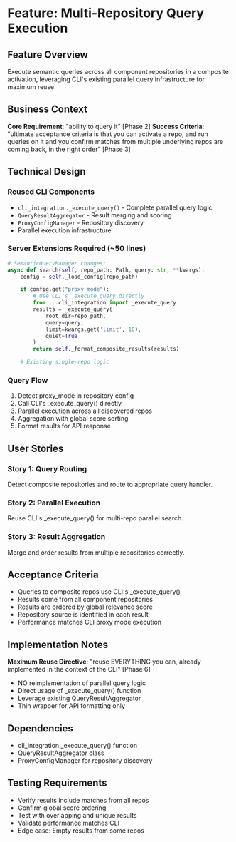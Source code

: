 # Feature: Multi-Repository Query Execution

## Feature Overview
Execute semantic queries across all component repositories in a composite activation, leveraging CLI's existing parallel query infrastructure for maximum reuse.

## Business Context
**Core Requirement**: "ability to query it" [Phase 2]
**Success Criteria**: "ultimate acceptance criteria is that you can activate a repo, and run queries on it and you confirm matches from multiple underlying repos are coming back, in the right order" [Phase 3]

## Technical Design

### Reused CLI Components
- `cli_integration._execute_query()` - Complete parallel query logic
- `QueryResultAggregator` - Result merging and scoring
- `ProxyConfigManager` - Repository discovery
- Parallel execution infrastructure

### Server Extensions Required (~50 lines)
```python
# SemanticQueryManager changes:
async def search(self, repo_path: Path, query: str, **kwargs):
    config = self._load_config(repo_path)

    if config.get("proxy_mode"):
        # Use CLI's _execute_query directly
        from ...cli_integration import _execute_query
        results = _execute_query(
            root_dir=repo_path,
            query=query,
            limit=kwargs.get('limit', 10),
            quiet=True
        )
        return self._format_composite_results(results)

    # Existing single-repo logic
```

### Query Flow
1. Detect proxy_mode in repository config
2. Call CLI's _execute_query() directly
3. Parallel execution across all discovered repos
4. Aggregation with global score sorting
5. Format results for API response

## User Stories

### Story 1: Query Routing
Detect composite repositories and route to appropriate query handler.

### Story 2: Parallel Execution
Reuse CLI's _execute_query() for multi-repo parallel search.

### Story 3: Result Aggregation
Merge and order results from multiple repositories correctly.

## Acceptance Criteria
- Queries to composite repos use CLI's _execute_query()
- Results come from all component repositories
- Results are ordered by global relevance score
- Repository source is identified in each result
- Performance matches CLI proxy mode execution

## Implementation Notes
**Maximum Reuse Directive**: "reuse EVERYTHING you can, already implemented in the context of the CLI" [Phase 6]

- NO reimplementation of parallel query logic
- Direct usage of _execute_query() function
- Leverage existing QueryResultAggregator
- Thin wrapper for API formatting only

## Dependencies
- cli_integration._execute_query() function
- QueryResultAggregator class
- ProxyConfigManager for repository discovery

## Testing Requirements
- Verify results include matches from all repos
- Confirm global score ordering
- Test with overlapping and unique results
- Validate performance matches CLI
- Edge case: Empty results from some repos